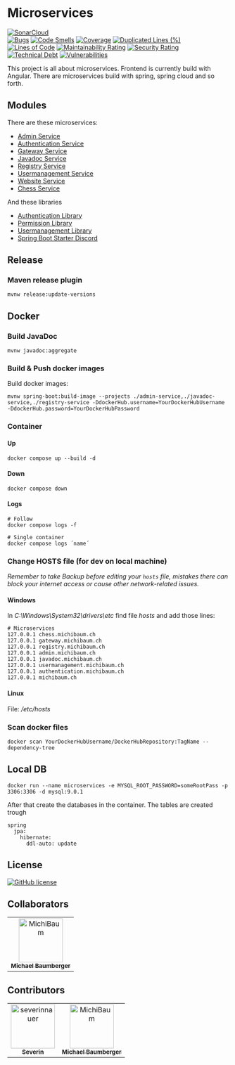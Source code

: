 # Microservices

[![SonarCloud](https://sonarcloud.io/images/project_badges/sonarcloud-orange.svg)](https://sonarcloud.io/summary/new_code?id=MichiBaum_Microservices)  
[![Bugs](https://sonarcloud.io/api/project_badges/measure?project=MichiBaum_Microservices&metric=bugs)](https://sonarcloud.io/summary/new_code?id=MichiBaum_Microservices)
[![Code Smells](https://sonarcloud.io/api/project_badges/measure?project=MichiBaum_Microservices&metric=code_smells)](https://sonarcloud.io/summary/new_code?id=MichiBaum_Microservices)
[![Coverage](https://sonarcloud.io/api/project_badges/measure?project=MichiBaum_Microservices&metric=coverage)](https://sonarcloud.io/summary/new_code?id=MichiBaum_Microservices)
[![Duplicated Lines (%)](https://sonarcloud.io/api/project_badges/measure?project=MichiBaum_Microservices&metric=duplicated_lines_density)](https://sonarcloud.io/summary/new_code?id=MichiBaum_Microservices)
[![Lines of Code](https://sonarcloud.io/api/project_badges/measure?project=MichiBaum_Microservices&metric=ncloc)](https://sonarcloud.io/summary/new_code?id=MichiBaum_Microservices)
[![Maintainability Rating](https://sonarcloud.io/api/project_badges/measure?project=MichiBaum_Microservices&metric=sqale_rating)](https://sonarcloud.io/summary/new_code?id=MichiBaum_Microservices)
[![Security Rating](https://sonarcloud.io/api/project_badges/measure?project=MichiBaum_Microservices&metric=security_rating)](https://sonarcloud.io/summary/new_code?id=MichiBaum_Microservices)
[![Technical Debt](https://sonarcloud.io/api/project_badges/measure?project=MichiBaum_Microservices&metric=sqale_index)](https://sonarcloud.io/summary/new_code?id=MichiBaum_Microservices)
[![Vulnerabilities](https://sonarcloud.io/api/project_badges/measure?project=MichiBaum_Microservices&metric=vulnerabilities)](https://sonarcloud.io/summary/new_code?id=MichiBaum_Microservices)



This project is all about microservices. Frontend is currently build with Angular.
There are microservices build with spring, spring cloud and so forth.

## Modules
There are these microservices:
- [Admin Service](./admin-service/README.md)
- [Authentication Service](./authentication-service/README.md)
- [Gateway Service](./gateway-service/README.md)
- [Javadoc Service](./javadoc-service/README.md)
- [Registry Service](./registry-service/README.md)
- [Usermanagement Service](./usermanagement-service/README.md)
- [Website Service](./website-service/README.md)
- [Chess Service](./chess-service/README.md)

And these libraries
- [Authentication Library](./authentication-library/README.md)
- [Permission Library](./permission-library/README.md)
- [Usermanagement Library](./usermanagement-library/README.md)
- [Spring Boot Starter Discord](./spring-boot-starter-discord/README.md)

## Release

### Maven release plugin

    mvnw release:update-versions

## Docker

### Build JavaDoc

    mvnw javadoc:aggregate

### Build & Push docker images
Build docker images:

    mvnw spring-boot:build-image --projects ./admin-service,./javadoc-service,./registry-service -DdockerHub.username=YourDockerHubUsername -DdockerHub.password=YourDockerHubPassword

### Container

#### Up

    docker compose up --build -d

#### Down

    docker compose down

#### Logs

    # Follow
    docker compose logs -f

    # Single container 
    docker compose logs ´name´

### Change HOSTS file (for dev on local machine)
*Remember to take Backup before editing your `hosts` file, mistakes there can block your internet access or cause other network-related issues.*


#### Windows

In *C:\Windows\System32\drivers\etc* find file *hosts* and add those lines:

    # Microservices
    127.0.0.1 chess.michibaum.ch
    127.0.0.1 gateway.michibaum.ch
    127.0.0.1 registry.michibaum.ch
    127.0.0.1 admin.michibaum.ch
    127.0.0.1 javadoc.michibaum.ch
    127.0.0.1 usermanagement.michibaum.ch
    127.0.0.1 authentication.michibaum.ch
    127.0.0.1 michibaum.ch

#### Linux

File: */etc/hosts*


### Scan docker files

    docker scan YourDockerHubUsername/DockerHubRepository:TagName --dependency-tree

## Local DB

    docker run --name microservices -e MYSQL_ROOT_PASSWORD=someRootPass -p 3306:3306 -d mysql:9.0.1

After that create the databases in the container.
The tables are created trough

    spring
      jpa:
        hibernate:
          ddl-auto: update

## License

[![GitHub license](https://badgen.net/github/license/MichiBaum/Microservices)](https://github.com/MichiBaum/Microservices/blob/master/LICENSE)

## Collaborators

<!-- readme: collaborators -start --> 
<table>
<tr>
    <td align="center">
        <a href="https://github.com/MichiBaum">
            <img src="https://avatars.githubusercontent.com/u/36712219?v=4" width="100;" alt="MichiBaum"/>
            <br />
            <sub><b>Michael Baumberger</b></sub>
        </a>
    </td></tr>
</table>
<!-- readme: collaborators -end -->

## Contributors

<!-- readme: SeverinNauer,contributors -start --> 
<table>
<tr>
    <td align="center">
        <a href="https://github.com/severinnauer">
            <img src="https://avatars.githubusercontent.com/u/43473975?v=4" width="100;" alt="severinnauer"/>
            <br />
            <sub><b>Severin</b></sub>
        </a>
    </td>
    <td align="center">
        <a href="https://github.com/MichiBaum">
            <img src="https://avatars.githubusercontent.com/u/36712219?v=4" width="100;" alt="MichiBaum"/>
            <br />
            <sub><b>Michael Baumberger</b></sub>
        </a>
    </td></tr>
</table>
<!-- readme: SeverinNauer,contributors -end -->

